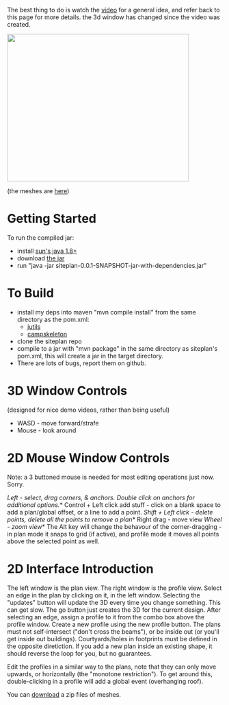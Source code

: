 The best thing to do is watch the [video](http://www.youtube.com/watch?v=BrCDKrBS9To) for a general idea, and refer back to this page for  more details. the 3d window has changed since the video was created.

<a href='http://www.youtube.com/watch?feature=player_embedded&v=BrCDKrBS9To' target='_blank'><img src='http://img.youtube.com/vi/BrCDKrBS9To/0.jpg' width='425' height=344 /></a>

(the meshes are [here](https://github.com/twak/siteplan/raw/master/CampSkeleton/dist/meshes.zip))

# Getting Started #

To run the compiled jar:
 * install [sun's java 1.8+](http://java.sun.com)
 * download [the jar](https://github.com/twak/siteplan/raw/wiki/siteplan-0.0.1-SNAPSHOT.jar)
 * run "java -jar siteplan-0.0.1-SNAPSHOT-jar-with-dependencies.jar"

# To Build #

  * install my deps into maven "mvn compile install" from the same directory as the pom.xml:
    * [jutils](https://github.com/twak/jutils)
    * [campskeleton](https://github.com/twak/campskeleton)
  * clone the siteplan repo
  * compile to a jar with "mvn package" in the same directory as siteplan's pom.xml, this will create a jar in the target directory.
  * There are lots of bugs, report them on github.

# 3D Window Controls #

(designed for nice demo videos, rather than being useful)

* WASD - move forward/strafe
* Mouse - look around

# 2D Mouse Window Controls #

Note: a 3 buttoned mouse is needed for most editing operations just now. Sorry.

*Left - select, drag corners, & anchors. Double click on anchors for additional options.** Control + Left click add stuff - click on a blank space to add a plan/global offset, or a line to add a point.
*Shift + Left click - delete points, delete all the points to remove a plan** Right drag - move view
*Wheel - zoom view** The Alt key will change the behavour of the corner-dragging - in plan mode it snaps to grid (if active), and profile mode it moves all points above the selected point as well.

# 2D Interface Introduction #

The left window is the plan view. The right window is the profile view. Select an edge in the plan by clicking on it, in the left window.
Selecting the "updates" button will update the 3D every time you change something. This can get slow. The go button just creates the 3D for the current design.
After selecting an edge, assign a profile to it from the combo box above the profile window.
Create a new profile using the new profile button.
The plans must not self-intersect ("don't cross the beams"), or be inside out (or you'll get inside out buildings). Courtyards/holes in footprints must be defined in the opposite diretiction. If you add a new plan inside an existing shape, it should reverse the loop for you, but no guarantees.

Edit the profiles in a similar way to the plans, note that they can only move upwards, or horizontally (the "monotone restriction"). To get around this, double-clicking in a profile will add a global event (overhanging roof).

You can [download](https://github.com/twak/siteplan/blob/master/dist/meshes.zip) a zip files of meshes.
